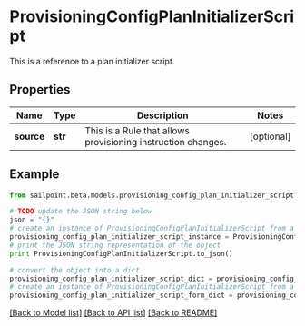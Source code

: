 # ProvisioningConfigPlanInitializerScript

This is a reference to a plan initializer script.

## Properties

Name | Type | Description | Notes
------------ | ------------- | ------------- | -------------
**source** | **str** | This is a Rule that allows provisioning instruction changes. | [optional] 

## Example

```python
from sailpoint.beta.models.provisioning_config_plan_initializer_script import ProvisioningConfigPlanInitializerScript

# TODO update the JSON string below
json = "{}"
# create an instance of ProvisioningConfigPlanInitializerScript from a JSON string
provisioning_config_plan_initializer_script_instance = ProvisioningConfigPlanInitializerScript.from_json(json)
# print the JSON string representation of the object
print ProvisioningConfigPlanInitializerScript.to_json()

# convert the object into a dict
provisioning_config_plan_initializer_script_dict = provisioning_config_plan_initializer_script_instance.to_dict()
# create an instance of ProvisioningConfigPlanInitializerScript from a dict
provisioning_config_plan_initializer_script_form_dict = provisioning_config_plan_initializer_script.from_dict(provisioning_config_plan_initializer_script_dict)
```
[[Back to Model list]](../README.md#documentation-for-models) [[Back to API list]](../README.md#documentation-for-api-endpoints) [[Back to README]](../README.md)


